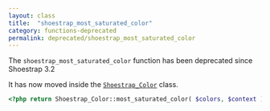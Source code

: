 ```yaml
---
layout: class
title:  "shoestrap_most_saturated_color"
category: functions-deprecated
permalink: deprecated/shoestrap_most_saturated_color
---
```


The `shoestrap_most_saturated_color` function has been deprecated since Shoestrap 3.2

It has now moved inside the [`Shoestrap_Color`](/classes/Shoestrap_Color) class.

```php
<?php return Shoestrap_Color::most_saturated_color( $colors, $context ); ?>
```